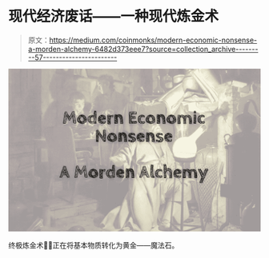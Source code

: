 # 现代经济废话——一种现代炼金术

> 原文：<https://medium.com/coinmonks/modern-economic-nonsense-a-morden-alchemy-6482d373eee7?source=collection_archive---------57----------------------->

![](img/8a2019003db77fe1189c8f4d95e655fe.png)

终极炼金术🧙🏻正在将基本物质转化为黄金——魔法石。